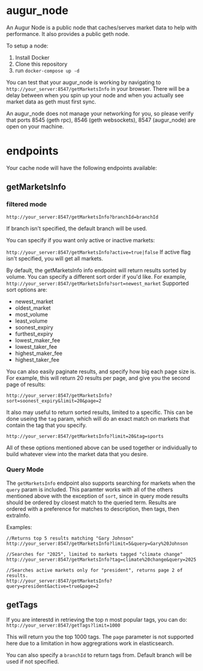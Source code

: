 # augur_node
An Augur Node is a public node that caches/serves market data to help with performance. It also provides a public geth node.

To setup a node:

1. Install Docker
2. Clone this repository
3. run `docker-compose up -d`

You can test that your augur_node is working by navigating to `http://your_server:8547/getMarketsInfo` in your browser. There will be a delay between when you spin up your node and when you actually see market data as geth must first sync.

An augur_node does not manage your networking for you, so please verify that ports 8545 (geth rpc), 8546 (geth websockets), 8547 (augur_node) are open on your machine.

# endpoints
Your cache node will have the following endpoints available:
## getMarketsInfo

### filtered mode
`http://your_server:8547/getMarketsInfo?branchId=branchId`

If branch isn't specified, the default branch will be used.

You can specify if you want only active or inactive markets:

`http://your_server:8547/getMarketsInfo?active=true|false`
If active flag isn't specified, you will get all markets.

By default, the getMarketsInfo info endpoint will return results sorted by volume. You can specify a different sort order if you'd like. For example,
`http://your_server:8547/getMarketsInfo?sort=newest_market`
Supported sort options are:
- newest_market
- oldest_market
- most_volume
- least_volume
- soonest_expiry
- furthest_expiry
- lowest_maker_fee
- lowest_taker_fee
- highest_maker_fee
- highest_taker_fee

You can also easily paginate results, and specify how big each page size is. For example, this will return 20 results per page, and give you the second page of results:

`http://your_server:8547/getMarketsInfo?sort=soonest_expiry&limit=20&page=2`

It also may useful to return sorted results, limited to a specific. This can be done useing the `tag` param, which will do an exact match on markets that contain the tag that you specify.

`http://your_server:8547/getMarketsInfo?limit=20&tag=sports`

All of these options mentioned above can be used together or individually to build whatever view into the market data that you desire.

### Query Mode

The `getMarketsInfo` endpoint also supports searching for markets when the `query` param is included. This paramter works with all of the others mentioned above with the exception of `sort`, since in query mode results should be ordered by closest match to the queried term. Results are ordered with a preference for matches to description, then tags, then extraInfo.

Examples:

```
//Returns top 5 results matching "Gary Johnson"
http://your_server:8547/getMarketsInfo?limit=5&query=Gary%20Johnson

//Searches for "2025", limited to markets tagged "climate change"
http://your_server:8547/getMarketsInfo?tag=climate%20change&query=2025

//Searches active markets only for "president", returns page 2 of results.
http://your_server:8547/getMarketsInfo?query=president&active=true&page=2
```

## getTags
If you are interestd in retrieving the top n most popular tags, you can do:
`http://your_server:8547/getTags?limit=1000`

This will return you the top 1000 tags. The `page` parameter is not supported here due to a limitation in how aggregrations work in elasticsearch.

You can also specify a `branchId` to return tags from. Default branch will be used if not specified.
